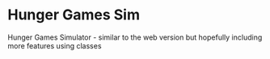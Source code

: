 # Hunger Games Sim
Hunger Games Simulator - similar to the web version but hopefully including more features using classes
